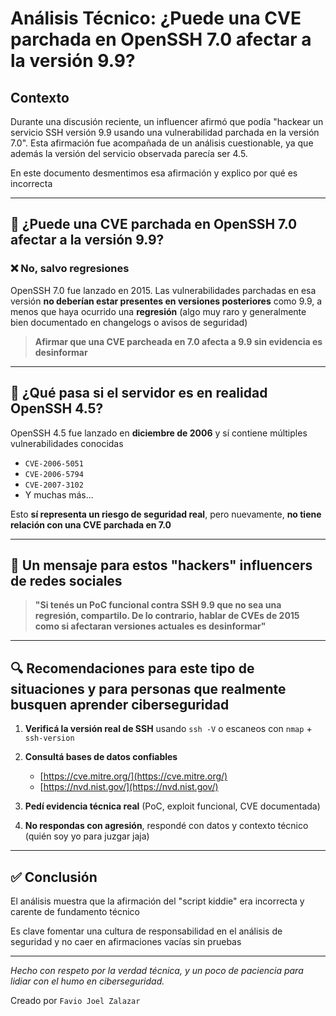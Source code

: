 # Análisis Técnico: ¿Puede una CVE parchada en OpenSSH 7.0 afectar a la versión 9.9?


## Contexto
Durante una discusión reciente, un influencer afirmó que podía "hackear un servicio SSH versión 9.9 usando una vulnerabilidad parchada en la versión 7.0". Esta afirmación fue acompañada de un análisis cuestionable, ya que además la versión del servicio observada parecía ser 4.5. 

En este documento desmentimos esa afirmación y explico por qué es incorrecta

---

## 📌 ¿Puede una CVE parchada en OpenSSH 7.0 afectar a la versión 9.9?

### ❌ No, salvo regresiones
OpenSSH 7.0 fue lanzado en 2015. Las vulnerabilidades parchadas en esa versión **no deberían estar presentes en versiones posteriores** como 9.9, a menos que haya ocurrido una **regresión** (algo muy raro y generalmente bien documentado en changelogs o avisos de seguridad)

> **Afirmar que una CVE parcheada en 7.0 afecta a 9.9 sin evidencia es desinformar**

---

## 📌 ¿Qué pasa si el servidor es en realidad OpenSSH 4.5?

OpenSSH 4.5 fue lanzado en **diciembre de 2006** y sí contiene múltiples vulnerabilidades conocidas

- `CVE-2006-5051`
- `CVE-2006-5794`
- `CVE-2007-3102`
- Y muchas más...

Esto **sí representa un riesgo de seguridad real**, pero nuevamente, **no tiene relación con una CVE parchada en 7.0**

---

## 📌 Un mensaje para estos "hackers" influencers de redes sociales

> **"Si tenés un PoC funcional contra SSH 9.9 que no sea una regresión, compartilo. De lo contrario, hablar de CVEs de 2015 como si afectaran versiones actuales es desinformar"**

---

## 🔍 Recomendaciones para este tipo de situaciones y para personas que realmente busquen aprender ciberseguridad

1. **Verificá la versión real de SSH** usando `ssh -V` o escaneos con `nmap` + `ssh-version`

2. **Consultá bases de datos confiables**

   - [https://cve.mitre.org/](https://cve.mitre.org/)
   - [https://nvd.nist.gov/](https://nvd.nist.gov/)

3. **Pedí evidencia técnica real** (PoC, exploit funcional, CVE documentada)

4. **No respondas con agresión**, respondé con datos y contexto técnico (quién soy yo para juzgar jaja)

---

## ✅ Conclusión

El análisis muestra que la afirmación del "script kiddie" era incorrecta y carente de fundamento técnico

Es clave fomentar una cultura de responsabilidad en el análisis de seguridad y no caer en afirmaciones vacías sin pruebas

---

_Hecho con respeto por la verdad técnica, y un poco de paciencia para lidiar con el humo en ciberseguridad._ 

Creado por `Favio Joel Zalazar`
